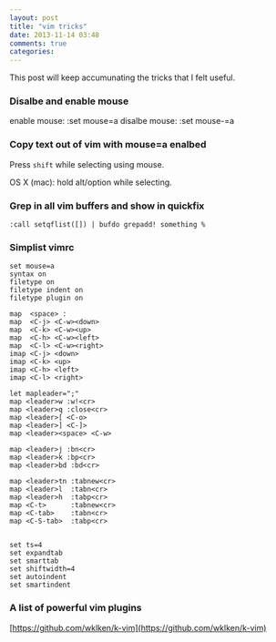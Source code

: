 ```yaml
---
layout: post
title: "vim tricks"
date: 2013-11-14 03:48
comments: true
categories: 
---
```


This post will keep accumunating the tricks that I felt useful.

### Disalbe and enable mouse 

enable mouse:
    :set mouse=a
disalbe mouse:
    :set mouse-=a

### Copy text out of vim with mouse=a enalbed

Press `shift` while selecting using mouse.

OS X (mac): hold alt/option while selecting.

### Grep in all vim buffers and show in quickfix

    :call setqflist([]) | bufdo grepadd! something %



### Simplist vimrc

    set mouse=a
    syntax on
    filetype on
    filetype indent on
    filetype plugin on

    map  <space> :
    map  <C-j> <C-w><down>
    map  <C-k> <C-w><up>
    map  <C-h> <C-w><left>
    map  <C-l> <C-w><right>
    imap <C-j> <down>
    imap <C-k> <up>
    imap <C-h> <left>
    imap <C-l> <right>

    let mapleader=";"
    map <leader>w :w!<cr>
    map <leader>q :close<cr>
    map <leader>[ <C-o>
    map <leader>] <C-]>
    map <leader><space> <C-w>

    map <leader>j :bn<cr>
    map <leader>k :bp<cr>
    map <leader>bd :bd<cr>

    map <leader>tn :tabnew<cr>
    map <leader>l  :tabn<cr>
    map <leader>h  :tabp<cr>
    map <C-t>      :tabnew<cr>
    map <C-tab>    :tabn<cr>
    map <C-S-tab>  :tabp<cr>


    set ts=4
    set expandtab
    set smarttab
    set shiftwidth=4
    set autoindent
    set smartindent

### A list of powerful vim plugins
[https://github.com/wklken/k-vim](https://github.com/wklken/k-vim)

